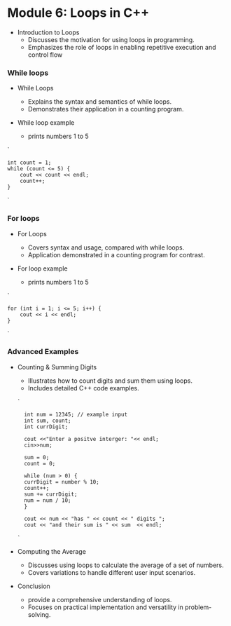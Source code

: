 # Module 6: Loops in C++
* Introduction to Loops
    - Discusses the motivation for using loops in programming.
    - Emphasizes the role of loops in enabling repetitive execution and control flow

### While loops 
* While Loops
    - Explains the syntax and semantics of while loops.
    - Demonstrates their application in a counting program.

* While loop example 
    - prints numbers 1 to 5 <br>
    
`

    int count = 1;
    while (count <= 5) {
        cout << count << endl;
        count++;
    }

`

### For loops 
* For Loops
    - Covers syntax and usage, compared with while loops.
    - Application demonstrated in a counting program for contrast.

* For loop example
    - prints numbers 1 to 5 <br>

`
    
    for (int i = 1; i <= 5; i++) {
        cout << i << endl;
    }

`

### Advanced Examples

* Counting & Summing Digits
    - Illustrates how to count digits and sum them using loops.
    - Includes detailed C++ code examples.

    `   

        int num = 12345; // example input
        int sum, count;
        int currDigit;

        cout <<"Enter a positve interger: "<< endl;
        cin>>num;

        sum = 0;
        count = 0;

        while (num > 0) {
        currDigit = number % 10;
        count++;
        sum += currDigit;
        num = num / 10;
        }

        cout << num << "has " << count << " digits ";
        cout << "and their sum is " << sum  << endl;
    `

* Computing the Average
    - Discusses using loops to calculate the average of a set of numbers.
    - Covers variations to handle different user input scenarios.


* Conclusion
    - provide a comprehensive understanding of loops.
    - Focuses on practical implementation and versatility in problem-solving.    